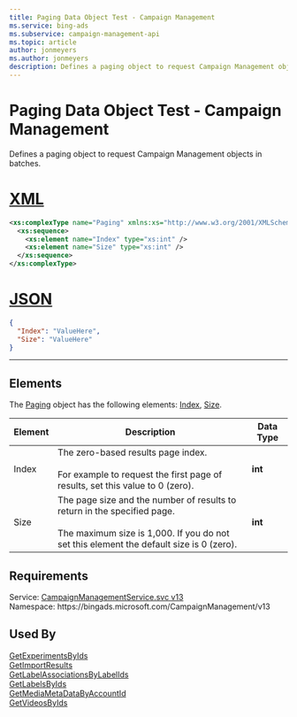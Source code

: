 ```yaml
---
title: Paging Data Object Test - Campaign Management
ms.service: bing-ads
ms.subservice: campaign-management-api
ms.topic: article
author: jonmeyers
ms.author: jonmeyers
description: Defines a paging object to request Campaign Management objects in batches.(test)
---
```

# Paging Data Object Test - Campaign Management
Defines a paging object to request Campaign Management objects in batches.

# [XML](#tab/xml)

```xml
<xs:complexType name="Paging" xmlns:xs="http://www.w3.org/2001/XMLSchema">
  <xs:sequence>
    <xs:element name="Index" type="xs:int" />
    <xs:element name="Size" type="xs:int" />
  </xs:sequence>
</xs:complexType>
```

# [JSON](#tab/json)

```json
{
  "Index": "ValueHere",
  "Size": "ValueHere"
}
```

-----

## <a name="elements"></a>Elements

The [Paging](paging.md) object has the following elements: [Index](#index), [Size](#size).

|Element|Description|Data Type|
|-----------|---------------|-------------|
|<a name="index"></a>Index|The zero-based results page index.<br/><br/>For example to request the first page of results, set this value to 0 (zero).|**int**|
|<a name="size"></a>Size|The page size and the number of results to return in the specified page.<br/><br/>The maximum size is 1,000. If you do not set this element the default size is 0 (zero).|**int**|

## Requirements
Service: [CampaignManagementService.svc v13](https://campaign.api.bingads.microsoft.com/Api/Advertiser/CampaignManagement/v13/CampaignManagementService.svc)  
Namespace: https\://bingads.microsoft.com/CampaignManagement/v13  

## Used By
[GetExperimentsByIds](getexperimentsbyids.md)  
[GetImportResults](getimportresults.md)  
[GetLabelAssociationsByLabelIds](getlabelassociationsbylabelids.md)  
[GetLabelsByIds](getlabelsbyids.md)  
[GetMediaMetaDataByAccountId](getmediametadatabyaccountid.md)  
[GetVideosByIds](getvideosbyids.md)  
